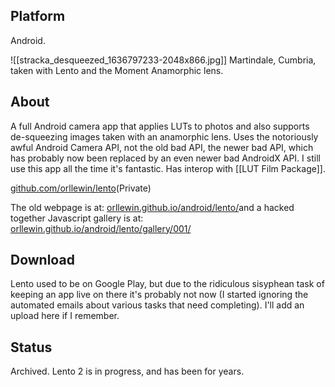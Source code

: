 ## Platform

Android.

![[stracka_desqueezed_1636797233-2048x866.jpg]]
Martindale, Cumbria, taken with Lento and the Moment Anamorphic lens.
## About

A full Android camera app that applies LUTs to photos and also supports de-squeezing images taken with an anamorphic lens. Uses the notoriously awful Android Camera API, not the old bad API, the newer bad API, which has probably now been replaced by an even newer bad AndroidX API. I still use this app all the time it's fantastic. Has interop with [[LUT Film Package]].

[github.com/orllewin/lento](https://github.com/orllewin/lento)(Private)

The old webpage is at: [orllewin.github.io/android/lento/](https://orllewin.github.io/android/lento/)and a hacked together Javascript gallery is at: [orllewin.github.io/android/lento/gallery/001/](https://orllewin.github.io/android/lento/gallery/001/)

## Download

Lento used to be on Google Play, but due to the ridiculous sisyphean task of keeping an app live on there it's probably not now (I started ignoring the automated emails about various tasks that need completing). I'll add an upload here if I remember.

## Status

Archived. Lento 2 is in progress, and has been for years.